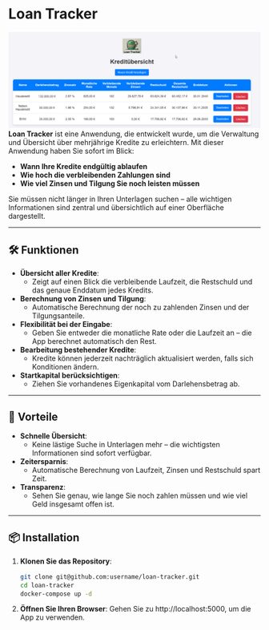 # Loan Tracker
![Vorschau](credit.png)
**Loan Tracker** ist eine Anwendung, die entwickelt wurde, um die Verwaltung und Übersicht über mehrjährige Kredite zu erleichtern. Mit dieser Anwendung haben Sie sofort im Blick:

- **Wann Ihre Kredite endgültig ablaufen**
- **Wie hoch die verbleibenden Zahlungen sind**
- **Wie viel Zinsen und Tilgung Sie noch leisten müssen**

Sie müssen nicht länger in Ihren Unterlagen suchen – alle wichtigen Informationen sind zentral und übersichtlich auf einer Oberfläche dargestellt.

---

## 🛠️ Funktionen

- **Übersicht aller Kredite**: 
  - Zeigt auf einen Blick die verbleibende Laufzeit, die Restschuld und das genaue Enddatum jedes Kredits.
- **Berechnung von Zinsen und Tilgung**: 
  - Automatische Berechnung der noch zu zahlenden Zinsen und der Tilgungsanteile.
- **Flexibilität bei der Eingabe**: 
  - Geben Sie entweder die monatliche Rate oder die Laufzeit an – die App berechnet automatisch den Rest.
- **Bearbeitung bestehender Kredite**:
  - Kredite können jederzeit nachträglich aktualisiert werden, falls sich Konditionen ändern.
- **Startkapital berücksichtigen**:
  - Ziehen Sie vorhandenes Eigenkapital vom Darlehensbetrag ab.

---

## 🚀 Vorteile

- **Schnelle Übersicht**: 
  - Keine lästige Suche in Unterlagen mehr – die wichtigsten Informationen sind sofort verfügbar.
- **Zeitersparnis**: 
  - Automatische Berechnung von Laufzeit, Zinsen und Restschuld spart Zeit.
- **Transparenz**: 
  - Sehen Sie genau, wie lange Sie noch zahlen müssen und wie viel Geld insgesamt offen ist.

---

## 📦 Installation

1. **Klonen Sie das Repository**:
   ```bash
   git clone git@github.com:username/loan-tracker.git
   cd loan-tracker
   docker-compose up -d

2. **Öffnen Sie Ihren Browser**:
    Gehen Sie zu http://localhost:5000, um die App zu verwenden.
